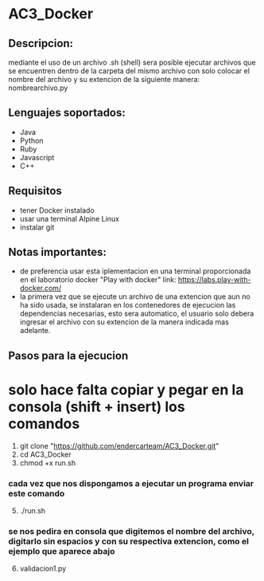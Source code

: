 # AC3_Docker
## Descripcion:
mediante el uso de un archivo .sh (shell) sera posible ejecutar archivos que se encuentren dentro de la carpeta del mismo archivo con solo colocar el nombre del archivo y su extencion de la siguiente manera: nombrearchivo.py 
## Lenguajes soportados:
- Java
- Python
- Ruby
- Javascript
- C++
## Requisitos
- tener Docker instalado
- usar una terminal Alpine Linux
- instalar git
## Notas importantes:
- de preferencia usar esta iplementacion en una terminal proporcionada en el laboratorio docker "Play with docker" link: https://labs.play-with-docker.com/
- la primera vez que se ejecute un archivo de una extencion que aun no ha sido usada, se instalaran en los contenedores de ejecucion las dependencias necesarias, esto sera automatico, el usuario solo debera ingresar el archivo con su extencion de la manera indicada mas adelante.
## Pasos para la ejecucion
# solo hace falta copiar y pegar en la consola (shift + insert) los comandos
1. git clone "https://github.com/endercarteam/AC3_Docker.git"
2. cd AC3_Docker
3. chmod +x run.sh
### cada vez que nos dispongamos a ejecutar un programa enviar este comando   
5. ./run.sh
### se nos pedira en consola que digitemos el nombre del archivo, digitarlo sin espacios y con su respectiva extencion, como el ejemplo que aparece abajo   
6. validacion1.py

